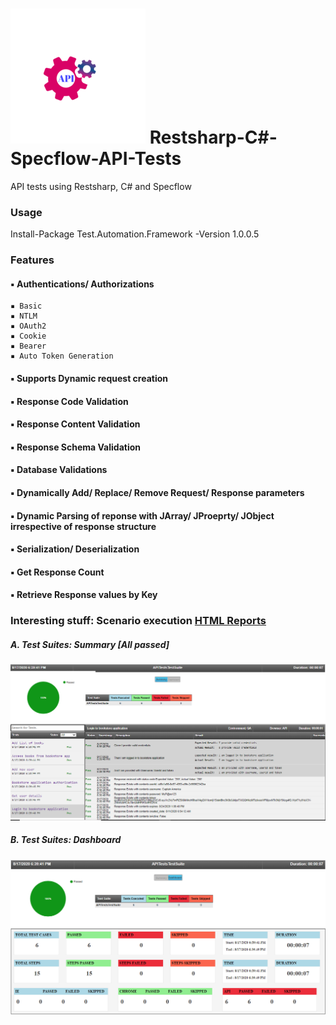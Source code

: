 # <img src="https://github.com/SandeepDhamale1905/SandeepDhamaleProfile/blob/master/Logos/Api_small.png" alt="Selenium C# PDF"> Restsharp-C#-Specflow-API-Tests
API tests using Restsharp, C# and Specflow

### Usage
Install-Package Test.Automation.Framework -Version 1.0.0.5

### Features
#### ▪ Authentications/ Authorizations
    ▪ Basic 
    ▪ NTLM 
    ▪ OAuth2
    ▪ Cookie
    ▪ Bearer
    ▪ Auto Token Generation
#### ▪ Supports Dynamic request creation
#### ▪ Response Code Validation
#### ▪ Response Content Validation
#### ▪ Response Schema Validation
#### ▪ Database Validations
#### ▪ Dynamically Add/ Replace/ Remove Request/ Response parameters
#### ▪ Dynamic Parsing of reponse with JArray/ JProeprty/ JObject irrespective of response structure
#### ▪ Serialization/ Deserialization
#### ▪ Get Response Count
#### ▪ Retrieve Response values by Key

### Interesting stuff: Scenario execution [HTML Reports](https://github.com/SandeepDhamale19/Restsharp-API-Tests/tree/master/TestAutomation.APITests/Results)
##### A. Test Suites: Summary [All passed]
 <kbd>![](TestAutomation.APITests/Results/ExecutionReport_API_Pass_Summary.PNG)</kbd>
 <!--<img src="TestAutomation.UITests/Results/ExecutionReport_Pass_Summary.PNG"  width="1000" height="600">-->
 
##### B. Test Suites: Dashboard
  <kbd>![](TestAutomation.APITests/Results/ExecutionReport_API_Pass_Dashboard.PNG)<kbd>

 
